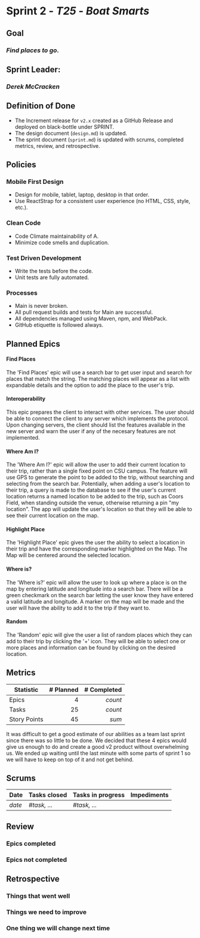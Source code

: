 # Sprint 2 - *T25* - *Boat Smarts*

## Goal
### *Find places to go.*

## Sprint Leader: 
### *Derek McCracken*

## Definition of Done

* The Increment release for `v2.x` created as a GitHub Release and deployed on black-bottle under SPRINT.
* The design document (`design.md`) is updated.
* The sprint document (`sprint.md`) is updated with scrums, completed metrics, review, and retrospective.

## Policies

### Mobile First Design
* Design for mobile, tablet, laptop, desktop in that order.
* Use ReactStrap for a consistent user experience (no HTML, CSS, style, etc.).

### Clean Code
* Code Climate maintainability of A.
* Minimize code smells and duplication.

### Test Driven Development
* Write the tests before the code.
* Unit tests are fully automated.

### Processes
* Main is never broken. 
* All pull request builds and tests for Main are successful.
* All dependencies managed using Maven, npm, and WebPack.
* GitHub etiquette is followed always.


## Planned Epics
#### Find Places
The 'Find Places' epic will use a search bar to get user input and search for places that match the string. The matching places will appear as a list with expandable details and the option to add the place to the user's trip.
#### Interoperability
This epic prepares the client to interact with other services. The user should be able to connect the client to any server which implements the protocol. Upon changing servers, the client should list the features available in the new server and warn the user if any of the necesary features are not implemented.
#### Where Am I?
The 'Where Am I?' epic will allow the user to add their current location to their trip, rather than a single fixed point on CSU campus. The feature will use GPS to generate the point to be added to the trip, without searching and selecting from the search bar. Potentially, when adding a user's location to their trip, a query is made to the database to see if the user's current location returns a named location to be added to the trip, such as Coors Field, when standing outside the venue, otherwise returning a pin "my location". The app will update the user's location so that they will be able to see their current location on the map.
#### Highlight Place
The 'Highlight Place' epic gives the user the ability to select a location in their trip and have the corresponding marker highlighted on the Map. 
The Map will be centered around the selected location.
#### Where is?
The 'Where is?' epic will allow the user to look up where a place is on the map by entering latitude and longitude into a search bar. There will be a green checkmark on the search bar letting the user know they have entered a valid latitude and longitude. A marker on the map will be made and the user will have the ability to add it to the trip if they want to.
#### Random
The 'Random' epic will give the user a list of random places which they can add to their trip by clicking the '+' icon. They will be able to select one or more places and information can be found by clicking on the desired location. 

## Metrics

| Statistic | # Planned | # Completed |
| --- | ---: | ---: |
| Epics | 4 | *count* |
| Tasks |  25   | *count* | 
| Story Points |  45  | *sum* | 

It was difficult to get a good estimate of our abilities as a team last sprint since there was so little to be done. We decided that these 4 epics would give us enough to do and create a good v2 product without overwhelming us. We ended up waiting until the last minute with some parts of sprint 1 so we will have to keep on top of it and not get behind.

## Scrums

| Date | Tasks closed  | Tasks in progress | Impediments |
| :--- | :--- | :--- | :--- |
| *date* | *#task, ...* | *#task, ...* |  | 


## Review

### Epics completed  

### Epics not completed 

## Retrospective

### Things that went well

### Things we need to improve

### One thing we will change next time
